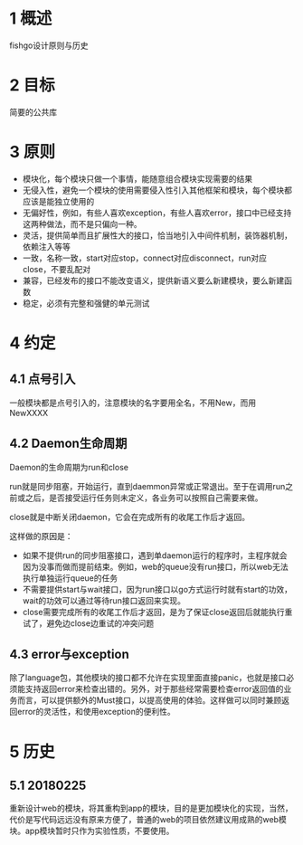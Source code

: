 # 1 概述

fishgo设计原则与历史

# 2 目标

简要的公共库

# 3 原则

* 模块化，每个模块只做一个事情，能随意组合模块实现需要的结果
* 无侵入性，避免一个模块的使用需要侵入性引入其他框架和模块，每个模块都应该是能独立使用的
* 无偏好性，例如，有些人喜欢exception，有些人喜欢error，接口中已经支持这两种做法，而不是只偏向一种。
* 灵活，提供简单而且扩展性大的接口，恰当地引入中间件机制，装饰器机制，依赖注入等等
* 一致，名称一致，start对应stop，connect对应disconnect，run对应close，不要乱配对
* 兼容，已经发布的接口不能改变语义，提供新语义要么新建模块，要么新建函数
* 稳定，必须有完整和强健的单元测试

# 4 约定

## 4.1 点号引入

一般模块都是点号引入的，注意模块的名字要用全名，不用New，而用NewXXXX

## 4.2 Daemon生命周期

Daemon的生命周期为run和close

run就是同步阻塞，开始运行，直到daemmon异常或正常退出。至于在调用run之前或之后，是否接受运行任务则未定义，各业务可以按照自己需要来做。

close就是中断关闭daemon，它会在完成所有的收尾工作后才返回。

这样做的原因是：

* 如果不提供run的同步阻塞接口，遇到单daemon运行的程序时，主程序就会因为没事而做而提前结束。例如，web的queue没有run接口，所以web无法执行单独运行queue的任务
* 不需要提供start与wait接口，因为run接口以go方式运行时就有start的功效，wait的功效可以通过等待run接口返回来实现。
* close需要完成所有的收尾工作后才返回，是为了保证close返回后就能执行重试了，避免边close边重试的冲突问题

## 4.3 error与exception

除了language包，其他模块的接口都不允许在实现里面直接panic，也就是接口必须能支持返回error来检查出错的。另外，对于那些经常需要检查error返回值的业务而言，可以提供额外的Must接口，以提高使用的体验。这样做可以同时兼顾返回error的灵活性，和使用exception的便利性。

# 5 历史

## 5.1 20180225

重新设计web的模块，将其重构到app的模块，目的是更加模块化的实现，当然，代价是写代码远远没有原来方便了，普通的web的项目依然建议用成熟的web模块。app模块暂时只作为实验性质，不要使用。

